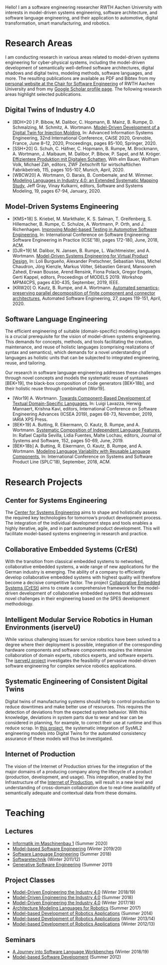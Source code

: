 Hello! I am a software engineering researcher RWTH Aachen University with interests in model-driven systems engineering, software architecture, and software language engineering, and their application to automotive, digital transformation, smart manufacturing, and robotics. 

# Research Areas

I am conducting research in various areas related to model-driven systems engineering for cyber-physical systems, including the model-driven development of semantically well-defined software architectures, digital shadows and digital twins, modeling methods, software languages, and more.
The resulting publications are available as PDF and Bibtex from my [personal website at the Chair for Software Engineering](https://www.se-rwth.de/staff/wortmann/) of RWTH Aachen University and from my [Google Scholar profile page](https://scholar.google.de/citations?user=6ImtercAAAAJ&hl=de&oi=ao). The following research areas highlight selected publications. 

## Digital Twins of Industry 4.0

<!-- TEXT -->

- [BDH+20 ] P. Bibow, M. Dalibor, C. Hopmann, B. Mainz, B. Rumpe, D. Schmalzing, M. Schmitz, A. Wortmann. [Model-Driven Development of a Digital Twin for Injection Molding](https://link.springer.com/chapter/10.1007/978-3-030-49435-3_6), In: Advanced Information Systems Engineering, 32nd International Conference, CAiSE 2020, Grenoble, France, June 8–12, 2020, Proceedings, pages 85-100, Springer, 2020. 
- [SSH+20] G. Schuh, C. Häfner, C. Hopmann, B. Rumpe, M. Brockmann, A. Wortmann, J. Maibaum, M. Dalibor, P. Bibow, P. Sapel, and M. Kröger. [Effizientere Produktion mit Digitalen Schatten](http://www.se-rwth.de/publications/Effizientere-Produktion-mit-Digitalen-Schatten.pdf), Wilh elm Bauer, Wolfram Volk, Michael Zäh, editors, ZWF Zeitschrift für wirtschaftlichen Fabrikbetrieb, 115, pages 105-107, Munich, April, 2020.
- [WBCW20] A. Wortmann, O. Barais, B. Combemale, and M. Wimmer. [Modeling Languages in Industry 4.0: an Extended Systematic Mapping Study](http://www.se-rwth.de/publications/Modeling-languages-in-Industry-4-0-an-extended-systematic-mapping-study.pdf), Jeff Gray, Vinay Kulkarni, editors, Software and Systems Modeling, 19, pages 67-94, January, 2020.

## Model-Driven Systems Engineering

<!-- TEXT -->

- [KMS+18] S. Kriebel, M. Markthaler, K. S. Salman, T. Greifenberg, S. Hillemacher, B. Rumpe, C. Schulze, A. Wortmann, P. Orth, and J. Richenhagen. [Improving Model-based Testing in Automotive Software Engineering](http://www.se-rwth.de/publications/Improving-Model-based-Testing-in-Automotive-Software-Engineering.pdf), In: International Conference on Software Engineering: Software Engineering in Practice (ICSE'18), pages 172-180, June, 2018, ACM.
- [DJR+19] M. Dalibor, N. Jansen, B. Rumpe, L. Wachtmeister, and A. Wortmann. [Model-Driven Systems Engineering for Virtual Product Design](http://www.se-rwth.de/publications/Model-Driven-Systems-Engineering-for-Virtual-Product-Design.pdf), In: Loli Burgueño, Alexander Pretschner, Sebastian Voss, Michel Chaudron, Jörg Kienzle, Markus Völter, Sébastien Gérard, Mansooreh Zahedi, Erwan Bousse, Arend Rensink, Fiona Polack, Gregor Engels, Gerti Kappel, editors, Proceedings of MODELS 2019. Workshop MPM4CPS, pages 430-435, September, 2019, IEEE.
- [KRW20] O. Kautz, B. Rumpe, and A. Wortmann. [Automated semantics-preserving parallel decomposition of finite component and connector architectures](http://www.se-rwth.de/publications/Automated-semantics-preserving-parallel-decomposition-of-finite-component-and-connector-architectures.pdf), Automated Software Engineering, 27, pages 119-151, April, 2020.

## Software Language Engineering

The efficient engineering of suitable (domain-specific) modeling languages is a crucial prerequisite for the vision of model-driven systems engineering. 
This demands for concepts, methods, and tools facilitating the creation, maintenance, and reuse of holistic languages (comprising realizations of syntax and semantics), which demands for a novel understanding of languages as holistic units that can be subjected to integrated engineering, reuse, and tailoring.

Our research in software language engineering addresses these challenges through novel concepts and models the systematic reuse of syntaxes [BEK+19],
the black-box composition of code generators [BEK+18b], and their holistic reuse through combination [Wor19].

- [Wor19] A. Wortmann. [Towards Component-Based Development of Textual Domain-Specific Languages](http://www.se-rwth.de/publications/Towards-Component-Based-Development-of-Textual-Domain-Specific-Languages.pdf), In: Luigi Lavazza, Herwig Mannaert, Krishna Kavi, editors, International Conference on Software Engineering Advances (ICSEA 2019), pages 68-73, November, 2019, IARIA XPS Press.
- [BEK+19] A. Butting, R. Eikermann, O. Kautz, B. Rumpe, and A. Wortmann. [Systematic Composition of Independent Language Features](http://www.se-rwth.de/publications/Systematic-Composition-of-Independent-Language-Features.pdf), In: Rafael Capilla Sevilla, Lidia Fuentes, Malte Lochau, editors, Journal of Systems and Software, 152, pages 50-69, June, 2019.
- [BEK+18b] A. Butting, R. Eikermann, O. Kautz, B. Rumpe, and A. Wortmann. [Modeling Language Variability with Reusable Language Components](http://www.se-rwth.de/publications/Controlled-and-Extensible-Variability-of-Concrete-and-Abstract-Syntax-with-Independent-Language-Features.pdf), In: International Conference on Systems and Software Product Line (SPLC'18), September, 2018, ACM.


# Research Projects

## Center for Systems Engineering

The [Center for Systems Engineering](https://cse.rwth-campus.com/) aims to shape and holistically assess the required key technologies for tomorrow’s product development process. The integration of the individual development steps and tools enables a highly iterative, agile, and in part automated product development. This will facilitate model-based systems engineering in research and practice.

## Collaborative Embedded Systems (CrESt)

With the transition from classical embedded systems to networked, collaborative embedded systems, a wide range of new applications for the German industry is emerging. The ability of a company to efficiently develop collaborative embedded systems with highest quality will therefore become a decisive competitive factor. The project [Collaborative Embedded Systems (CrESt)](https://crest.in.tum.de/) aims to create a comprehensive framework for the model-driven development of collaborative embedded systems that addresses novel challenges in their engineering based on the SPES development methodology.

## Intelligent Modular Service Robotics in Human Environments (iserveU)

While various challenging issues for service robotics have been solved to a degree where their deployment is possible, integration of the corresponding hardware components and software components requires the intensive collaboration of domain experts, robotics experts, and software experts. The [iserveU project](https://www.se-rwth.de/materials/iserveu/) investigates the feasibility of pervasive model-driven software engineering for complex service robotics applications.

## Systematic Engineering of Consistent Digital Twins

Digital twins of manufacturing systems should help to control production to reduce downtimes and make better use of resources. This requires the detection of deviations from the expected system behavior. With this knowledge, deviations in system parts due to wear and tear can be considered in planning, for example, to correct their use at runtime and thus reduce scrap. In [this project](https://www.rwth-aachen.de/go/id/vuc/lidx/1), the systematic integration of SysML2 engineering models into Digital Twins for the automated consistency assurance of these models will thus be investigated.

## Internet of Production

The vision of the Internet of Production strives for the integration of the major domains of a producing company along the lifecycle of a product (production, development, and usage). This integration, enabled by the Infrastructure of the [Internet of Production](https://www.iop.rwth-aachen.de/go/id/gpfz/), will result in a new level and understanding of cross-domain collaboration due to real-time availability of semantically adequate and contextual data from these domains.


# Teaching

## Lectures 

- [Informatik im Maschinenbau 1](https://www.se-rwth.de/teaching/ss20/imb1/) (Summer 2020)
- [Model-based Software Engineering](https://www.se-rwth.de/teaching/ws1920/mbse/) (Winter 2019/20)
- [Software Language Engineering](https://www.se-rwth.de/teaching/ss18/sle/) (Summer 2018)
- [Softwaretechnik](https://www.se-rwth.de/teaching/ws1112/swt/) (Winter 2011/12)
- [Generative Software Engineering](https://www.se-rwth.de/teaching/ss11/gse/) (Summer 2011)

## Project Classes

- [Model-Driven Engineering the Industry 4.0](https://www.se-rwth.de/teaching/ws1819/lab/mde/) (Winter 2018/19)
- [Model-Driven Engineering the Industry 4.0](https://www.se-rwth.de/teaching/ss18/lab/mde/) (Summer 2018)
- [Model-Driven Engineering the Industry 4.0](https://www.se-rwth.de/teaching/ws1718/lab/mde/) (Winter 2017/18)
- [Architecture Modeling Languages for Robotics](https://www.se-rwth.de/teaching/ss17/lab/) (Summer 2017)
- [Model-based Development of Robotics Applications](https://www.se-rwth.de/teaching/ss14/robotics-lab/) (Summer 2014)
- [Model-based Development of Robotics Applications](https://www.se-rwth.de/teaching/ws1314/lab_robotics/) (Winter 2013/14)
- [Model-based Development of Robotics Applications](https://www.se-rwth.de/teaching/ws1213/mbserob/) (Winter 2012/13)

## Seminars

- [A Journey into Software Language Workbenches](https://www.se-rwth.de/teaching/ws1819/seminar/sle/) (Winter 2018/19)
- [Model-based Software Development](https://www.se-rwth.de/teaching/ss12/mbse_seminar/) (Summer 2012)


